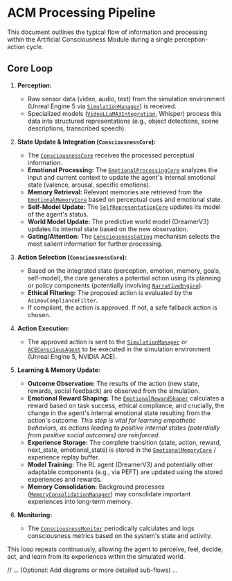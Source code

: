 # ACM Processing Pipeline

This document outlines the typical flow of information and processing within the Artificial Consciousness Module during a single perception-action cycle.

## Core Loop

1.  **Perception:**
    *   Raw sensor data (video, audio, text) from the simulation environment (Unreal Engine 5 via [`SimulationManager`](simulations/api/simulation_manager.py)) is received.
    *   Specialized models ([`VideoLLaMA3Integration`](models/integration/video_llama3_integration.py), Whisper) process this data into structured representations (e.g., object detections, scene descriptions, transcribed speech).

2.  **State Update & Integration (`ConsciousnessCore`):**
    *   The [`ConsciousnessCore`](models/core/consciousness_core.py) receives the processed perceptual information.
    *   **Emotional Processing:** The [`EmotionalProcessingCore`](models/memory/emotional_processing.py) analyzes the input and current context to update the agent's internal emotional state (valence, arousal, specific emotions).
    *   **Memory Retrieval:** Relevant memories are retrieved from the [`EmotionalMemoryCore`](models/memory/emotional_memory_core.py) based on perceptual cues and emotional state.
    *   **Self-Model Update:** The [`SelfRepresentationCore`](models/self_model/self_representation_core.py) updates its model of the agent's status.
    *   **World Model Update:** The predictive world model (DreamerV3) updates its internal state based on the new observation.
    *   **Gating/Attention:** The [`ConsciousnessGating`](models/core/consciousness_gating.py) mechanism selects the most salient information for further processing.

3.  **Action Selection (`ConsciousnessCore`):**
    *   Based on the integrated state (perception, emotion, memory, goals, self-model), the core generates a potential action using its planning or policy components (potentially involving [`NarrativeEngine`](models/narrative/narrative_engine.py)).
    *   **Ethical Filtering:** The proposed action is evaluated by the `AsimovComplianceFilter`.
    *   If compliant, the action is approved. If not, a safe fallback action is chosen.

4.  **Action Execution:**
    *   The approved action is sent to the [`SimulationManager`](simulations/api/simulation_manager.py) or [`ACEConsciousAgent`](models/ace_core/ace_agent.py) to be executed in the simulation environment (Unreal Engine 5, NVIDIA ACE).

5.  **Learning & Memory Update:**
    *   **Outcome Observation:** The results of the action (new state, rewards, social feedback) are observed from the simulation.
    *   **Emotional Reward Shaping:** The [`EmotionalRewardShaper`](models/evaluation/consciousness_development.py) calculates a reward based on task success, ethical compliance, and crucially, the change in the agent's internal emotional state resulting from the action's outcome. *This step is vital for learning empathetic behaviors, as actions leading to positive internal states (potentially from positive social outcomes) are reinforced.*
    *   **Experience Storage:** The complete transition (state, action, reward, next_state, emotional_state) is stored in the [`EmotionalMemoryCore`](models/memory/emotional_memory_core.py) / experience replay buffer.
    *   **Model Training:** The RL agent (DreamerV3) and potentially other adaptable components (e.g., via PEFT) are updated using the stored experiences and rewards.
    *   **Memory Consolidation:** Background processes ([`MemoryConsolidationManager`](models/memory/consolidation.py)) may consolidate important experiences into long-term memory.

6.  **Monitoring:**
    *   The [`ConsciousnessMonitor`](models/evaluation/consciousness_monitor.py) periodically calculates and logs consciousness metrics based on the system's state and activity.

This loop repeats continuously, allowing the agent to perceive, feel, decide, act, and learn from its experiences within the simulated world.

// ... (Optional: Add diagrams or more detailed sub-flows) ...
